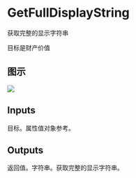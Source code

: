 # GetFullDisplayString

获取完整的显示字符串

目标是财产价值

## 图示

![]($-20221218-20305315.png)

## Inputs

目标。属性值对象参考。  

## Outputs

返回值。字符串。获取完整的显示字符串。
